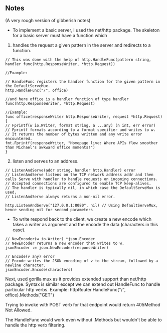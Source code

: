 ## Notes

(A very rough version of gibberish notes)

- To implement a basic server, I used the net/http package.
The skeleton for a basic server must have a function which 
1. handles the request a given pattern in the server and redirects to a function.

```
// This was done with the help of http.HandleFunc(pattern string, handler func(http.ResponseWriter, *http.Request))
	
//Example:

// HandleFunc registers the handler function for the given pattern in the DefaultServeMux.
http.HandleFunc("/", office)

//and here office is a handler function of type handler func(http.ResponseWriter, *http.Request)

//Example:
func office(responseWriter http.ResponseWriter, request *http.Request) {
// Fprintf(w io.Writer, format string, a ...any) (n int, err error)
// Fprintf formats according to a format specifier and writes to w.
// It returns the number of bytes written and any write error encountered.
fmt.Fprintf(responseWriter, "Homepage live: Where APIs flow smoother than Michael's awkward office moments!")
}
```

2. listen and serves to an address.

```
// ListenAndServe(addr string, handler http.Handler) error
// ListenAndServe listens on the TCP network address addr and then calls Serve with handler to handle requests on incoming connections.
// Accepted connections are configured to enable TCP keep-alives.
// The handler is typically nil, in which case the DefaultServeMux is used.
// ListenAndServe always returns a non-nil error.

http.ListenAndServe("127.0.0.1:8080", nil) // Using DefaultServeMux, hence sending nil for second parameters
```

- To write respond back to the client, we create a new encode which takes a writer as argument and the encode the data (characters in this case).
```
// NewEncoder(w io.Writer) *json.Encoder
// NewEncoder returns a new encoder that writes to w.
jsonEncoder := json.NewEncoder(responseWriter)

// Encode(v any) error
// Encode writes the JSON encoding of v to the stream, followed by a newline character.
jsonEncoder.Encode(characters)
```

Next, used gorilla mux as it provides extended support than net/http package.
Syntax is similar except we can extend out HandleFunc to handle particular http verbs.
Example:
httpRouter.HandleFunc("/", office).Methods("GET")

Trying to invoke with POST verb for that endpoint would return 405Method Not Allowed.

The HandleFunc would work even without .Methods but wouldn't be able to handle the http verb filtering.

